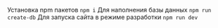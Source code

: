 
Установка npm пакетов
`npm i`
Для наполнения базы данных
`npm run create-db` 
Для запуска сайта в режиме разработки
`npm run dev`
